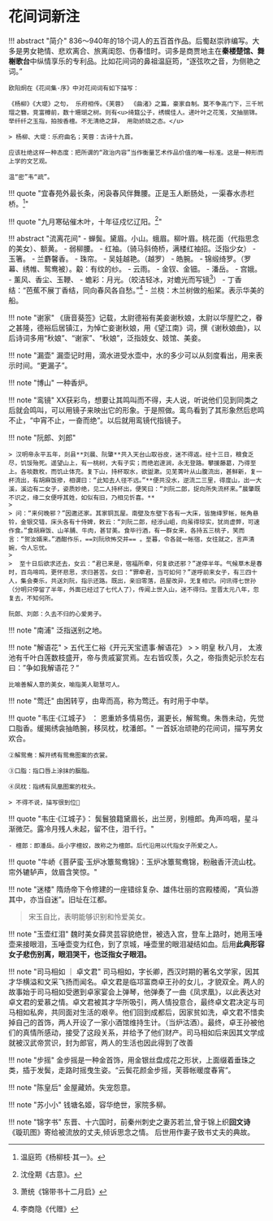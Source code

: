 # 花间词新注

!!! abstract "简介"
    836～940年的18个词人的五百首作品。后蜀赵崇祚编写。大多是男女艳情、悲欢离合、旅离闺怨、伤春惜时。词多是商贾地主在**秦楼楚馆、舞榭歌台**中纵情享乐的专利品。比如花间词的鼻祖温庭筠，“逐弦吹之音，为侧艳之词。”

    欧阳炯在《花间集·序》中对花间词有如下描写：

    《杨柳》《大堤》之句， 乐府相传。《芙蓉》 《曲渚》之篇，豪家自制。莫不争高门下，三千玳瑁之簪。竞富樽前，数十珊瑚之树。则有<u>绮筵公子，绣幌佳人。递叶叶之花笺，文抽丽锦。举纤纤之玉指，拍按香檀。不无清绝之辞， 用助娇娆之态。</u>

    > 杨柳、大堤：乐府曲名；芙蓉：古诗十九首。

    应该杜绝这样一种态度：把所谓的“政治内容”当作衡量艺术作品价值的唯一标准。这是一种形而上学的文艺观。

    温“密”韦“疏”。

!!! quote "宜春苑外最长条，闲袅春风伴舞腰。正是玉人断肠处，一渠春水赤栏桥。[^1]"


!!! quote "九月寒砧催木叶，十年征戍忆辽阳。[^2]"


!!! abstract "流离花间"
    - 蝉鬓。黛眉。小山。蛾眉。柳叶眉。桃花面（代指思念的美女）、额黄。
    - 弱柳腰。
    - 红袖。（骑马斜倚桥，满楼红袖招。泛指少女）
    - 玉箸。
    - 兰麝馨香。
    - 珠帘。
    - 吴娃越艳。（越罗）
    - 皓腕。
    - 锦缎绮罗。（罗幕、绣帷、鸳鸯被）。觳：有纹的纱。
    - 云雨。
    - 金钗、金钿。
    - 潘岳。
    - 宫娥。
    - 薰风、香尘、玉鞭、
    - 蟾彩：月光。（皎洁轻冰，对蟾光而写镜[^3]）
    - 丁香结：“芭蕉不展丁香结，同向春风各自愁。”[^4]
    - 兰桡：木兰树做的船桨。表示华美的船。
    





!!! note "谢家"
    《唐音葵签》记载，太尉德裕有美妾谢秋娘，太尉以华屋贮之，眷之甚隆，德裕后居镇江，为悼亡妾谢秋娘，用《望江南》词，撰《谢秋娘曲》，以后诗词多用“秋娘”、“谢家”、“秋娘”，泛指妓女、妓馆、美妾。

!!! note "漏壶"
    漏壶记时用，滴水进受水壶中，水的多少可以从刻度看出，用来表示时间。“更漏子”。

!!! note "博山"
    一种香炉。

!!! note "鸾镜"
    XX获彩鸟，想要让其鸣叫而不得，夫人说，听说他们见到同类之后就会鸣叫，可以用镜子来映出它的形象。于是照做。鸾鸟看到了其形象然后悲鸣不止，“中宵不止，一奋而绝”。以后就用鸾镜代指镜子。




!!! note "阮郎、刘郎"

    > 汉明帝永平五年，剡县**刘晨、阮肇**共入天台山取谷皮，迷不得返。经十三日，粮食乏尽，饥馁殆死。遥望山上，有一桃树，大有子实；而绝岩邃涧，永无登路。攀援藤葛，乃得至上。各啖数枚，而饥止体充。复下山，持杯取水，欲盥漱。见芜菁叶从山腹流出，甚鲜新，复一杯流出，有胡麻饭掺，相谓曰：“此知去人径不远。”**便共没水，逆流二三里，得度山，出一大溪，溪边有二女子，姿质妙绝，见二人持杯出，便笑曰：“刘阮二郎，捉向所失流杯来。”晨肇既不识之，缘二女便呼其姓，如似有旧，乃相见忻喜。**
    > 
    > 问：“来何晚邪？”因邀还家。其家铜瓦屋。南壁及东壁下各有一大床，皆施绛罗帐，帐角悬铃，金银交错，床头各有十侍婢，敕云：“刘阮二郎，经涉山岨，向虽得琼实，犹尚虚弊，可速作食。”食胡麻饭、山羊脯、牛肉，甚甘美。食毕行酒，有一群女来，各持五三桃子，笑而言：“贺汝婿来。”酒酣作乐，==刘阮欣怖交并== 。至暮，令各就一帐宿，女往就之，言声清婉，令人忘忧。
    > 
    >  至十日后欲求还去，女云：“君已来是，宿福所牵，何复欲还邪？”遂停半年。气候草木是春时，百鸟啼鸣，更怀悲思，求归甚苦。女曰：“罪牵君，当可如何？”遂呼前来女子，有三四十人，集会奏乐，共送刘阮，指示还路。既出，亲旧零落，邑屋改异，无复相识。问讯得七世孙（分明只停留了半年，外面已经过了七代人了），传闻上世入山，迷不得归。至晋太元八年，忽复去，不知何所。

    阮郎、刘郎：久去不归的心爱男子。

!!! note "南浦"
    泛指送别之地。


!!! note "解语花"
    > 五代王仁裕《开元天宝遗事·解语花》
    > 
    > 明皇 秋八月， 太液池有千叶白莲数枝盛开，帝与贵戚宴赏焉。左右皆叹羡，久之，帝指贵妃示於左右曰：”争如我解语花？“

    比喻善解人意的美女，喻指美人聪慧可人。

!!! note "莺迁"
    由困转亨，由卑而高，称为莺迁。有时用于中举。

!!! quote "韦庄·《江城子》 ： 恩重娇多情易伤，漏更长，解鸳鸯。朱唇未动，先觉口脂香。缓揭绣衾抽皓腕，移凤枕，枕潘郎。"
    一首妖冶顽艳的花间词，描写男女欢合。

    ②解鸳鸯：解开绣有鸳鸯图案的衣裳。
    
    ③口脂：指口唇上涂抹的胭脂。
    
    ④凤枕：指绣有凤凰图案的枕头。

    > 不得不说，描写很到位🤦

!!! quote "韦庄·《江城子》： 鬓鬟狼籍黛眉长，出兰房，别檀郎。角声呜咽，星斗渐微茫。露冷月残人未起，留不住，泪千行。"

    - 檀郎：即潘岳。岳小字檀奴，故称之为檀郎。后代沿用以代指女子所爱之人。

!!! quote "牛峤《菩萨蛮·玉炉冰簟鸳鸯锦》：玉炉冰簟鸳鸯锦，粉融香汗流山枕。帘外辘轳声，敛眉含笑惊。"

!!! note "迷楼"
    隋炀帝下令修建的一座错综复杂、雄伟壮丽的宫殿楼阁，“真仙游其中，亦当自迷”。旧址在江都。

> 宋玉自比，表明能够识别和怜爱美女。

!!! note "玉壶红泪"
    魏时美女薛灵芸容貌绝世，被选入宫，登车上路时，她用玉唾壶来接眼泪，玉唾壶变为红色，到了京城，唾壶里的眼泪凝结如血。后用**此典形容女子悲伤别离，眼泪哭干，也泛指女子眼泪。**


!!! note "司马相如 ｜ 卓文君"
    司马相如，字长卿，西汉时期的著名文学家，因其才华横溢和文采飞扬而闻名。卓文君是临邛富商卓王孙的女儿，才貌双全。两人的故事始于司马相如受邀到卓家宴会上弹琴，他弹奏了一曲《凤求凰》，以此表达对卓文君的爱慕之情。卓文君被其才华所吸引，两人情投意合，最终卓文君决定与司马相如私奔，共同面对生活的艰辛。他们回到成都后，因家贫如洗，卓文君不惜卖掉自己的首饰，两人开设了一家小酒馆维持生计。（当炉沽酒）。最终，卓王孙被他们的真情所感动，接受了这段关系，并给予了他们财产。司马相如后来因其文学成就被汉武帝赏识，封为郎官，两人的生活也因此得到了改善
    

!!! note "步摇" 
    金步摇是一种金首饰，用金银丝盘成花之形状，上面缀着垂珠之类，插于发鬓，走路时摇曳生姿。“云鬓花颜金步摇，芙蓉帐暖度春宵”。

!!! note "陈皇后"
    金屋藏娇。失宠怨意。

!!! note "苏小小"
    钱塘名姬，容华绝世，家院多柳。

!!! note "锦字书"
    东晋、十六国时，前秦州刺史之妻苏若兰,曾于锦上织**回文诗**《璇玑图》寄给被流放的丈夫,倾诉思念之情。 后世用作妻子致书丈夫的典故。 

[^1]: 温庭筠《杨柳枝·其一》。
[^2]: 沈佺期《古意》。
[^3]: 萧统《锦带书十二月启》
[^4]: 李商隐《代赠》